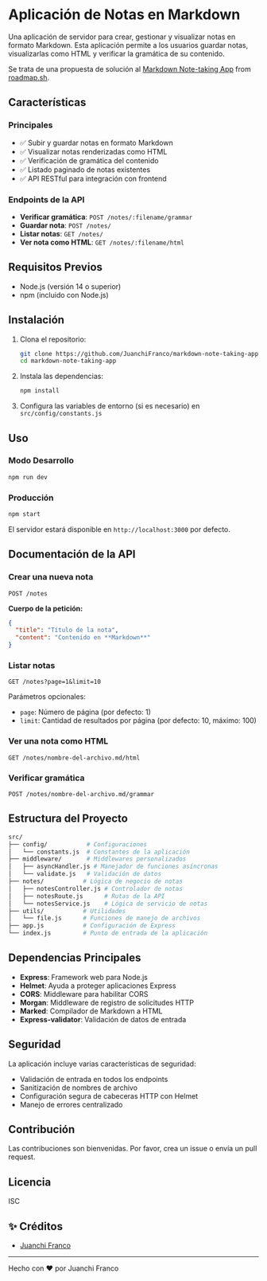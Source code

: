 # Aplicación de Notas en Markdown

Una aplicación de servidor para crear, gestionar y visualizar notas en formato Markdown. Esta aplicación permite a los usuarios guardar notas, visualizarlas como HTML y verificar la gramática de su contenido.

Se trata de una propuesta de solución al [Markdown Note-taking App](https://roadmap.sh/projects/markdown-note-taking-app) from [roadmap.sh](https://roadmap.sh/).

## Características

### Principales

- ✅ Subir y guardar notas en formato Markdown
- ✅ Visualizar notas renderizadas como HTML
- ✅ Verificación de gramática del contenido
- ✅ Listado paginado de notas existentes
- ✅ API RESTful para integración con frontend

### Endpoints de la API

- **Verificar gramática**: `POST /notes/:filename/grammar`
- **Guardar nota**: `POST /notes/`
- **Listar notas**: `GET /notes/`
- **Ver nota como HTML**: `GET /notes/:filename/html`

## Requisitos Previos

- Node.js (versión 14 o superior)
- npm (incluido con Node.js)

## Instalación

1. Clona el repositorio:
   ```bash
   git clone https://github.com/JuanchiFranco/markdown-note-taking-app.git
   cd markdown-note-taking-app
   ```

2. Instala las dependencias:
   ```bash
   npm install
   ```

3. Configura las variables de entorno (si es necesario) en `src/config/constants.js`

## Uso

### Modo Desarrollo
```bash
npm run dev
```

### Producción
```bash
npm start
```

El servidor estará disponible en `http://localhost:3000` por defecto.

## Documentación de la API

### Crear una nueva nota
```
POST /notes
```
**Cuerpo de la petición:**
```json
{
  "title": "Título de la nota",
  "content": "Contenido en **Markdown**"
}
```

### Listar notas
```
GET /notes?page=1&limit=10
```
Parámetros opcionales:
- `page`: Número de página (por defecto: 1)
- `limit`: Cantidad de resultados por página (por defecto: 10, máximo: 100)

### Ver una nota como HTML
```
GET /notes/nombre-del-archivo.md/html
```

### Verificar gramática
```
POST /notes/nombre-del-archivo.md/grammar
```

## Estructura del Proyecto

```bash
src/
├── config/           # Configuraciones
│   └── constants.js  # Constantes de la aplicación
├── middleware/       # Middlewares personalizados
│   ├── asyncHandler.js # Manejador de funciones asíncronas
│   └── validate.js   # Validación de datos
├── notes/           # Lógica de negocio de notas
│   ├── notesController.js # Controlador de notas
│   ├── notesRoute.js      # Rutas de la API
│   └── notesService.js    # Lógica de servicio de notas
├── utils/           # Utilidades
│   └── file.js      # Funciones de manejo de archivos
├── app.js           # Configuración de Express
└── index.js         # Punto de entrada de la aplicación
```

## Dependencias Principales

- **Express**: Framework web para Node.js
- **Helmet**: Ayuda a proteger aplicaciones Express
- **CORS**: Middleware para habilitar CORS
- **Morgan**: Middleware de registro de solicitudes HTTP
- **Marked**: Compilador de Markdown a HTML
- **Express-validator**: Validación de datos de entrada

## Seguridad

La aplicación incluye varias características de seguridad:
- Validación de entrada en todos los endpoints
- Sanitización de nombres de archivo
- Configuración segura de cabeceras HTTP con Helmet
- Manejo de errores centralizado

## Contribución

Las contribuciones son bienvenidas. Por favor, crea un issue o envía un pull request.

## Licencia

ISC

## ✨ Créditos

- [Juanchi Franco](https://github.com/JuanchiFranco)

---

Hecho con ❤️ por Juanchi Franco
